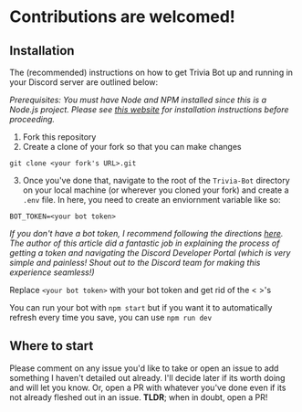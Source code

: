 # Contributions are welcomed!

## Installation

The (recommended) instructions on how to get Trivia Bot up and running in your Discord server are outlined below:

_Prerequisites: You must have Node and NPM installed since this is a Node.js project. Please see [this website](https://www.npmjs.com/get-npm) for installation instructions before proceeding._

1. Fork this repository
2. Create a clone of your fork so that you can make changes

```
git clone <your fork's URL>.git
```

3. Once you've done that, navigate to the root of the `Trivia-Bot` directory on your local machine (or wherever you cloned your fork) and create a `.env` file. In here, you need to create an enviornment variable like so:

```
BOT_TOKEN=<your bot token>
```

_If you don't have a bot token, I recommend following the directions [here](https://www.writebots.com/discord-bot-token/). The author of this article did a fantastic job in explaining the process of getting a token and navigating the Discord Developer Portal (which is very simple and painless! Shout out to the Discord team for making this experience seamless!)_

Replace `<your bot token>` with your bot token and get rid of the < >'s

You can run your bot with `npm start` but if you want it to automatically refresh every time you save, you can use `npm run dev`

## Where to start

Please comment on any issue you'd like to take or open an issue to add something I haven't detailed out already. I'll decide later if its worth doing and will let you know. Or, open a PR with whatever you've done even if its not already fleshed out in an issue. **TLDR**; when in doubt, open a PR!
